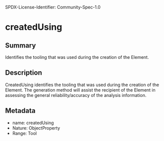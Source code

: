 SPDX-License-Identifier: Community-Spec-1.0

# createdUsing

## Summary

Identifies the tooling that was used during the creation of the Element.

## Description

CreatedUsing identifies the tooling that was used during the creation of the Element.
The generation method will assist the recipient of the Element in assessing
the general reliability/accuracy of the analysis information.

## Metadata

- name: createdUsing
- Nature: ObjectProperty
- Range: Tool
